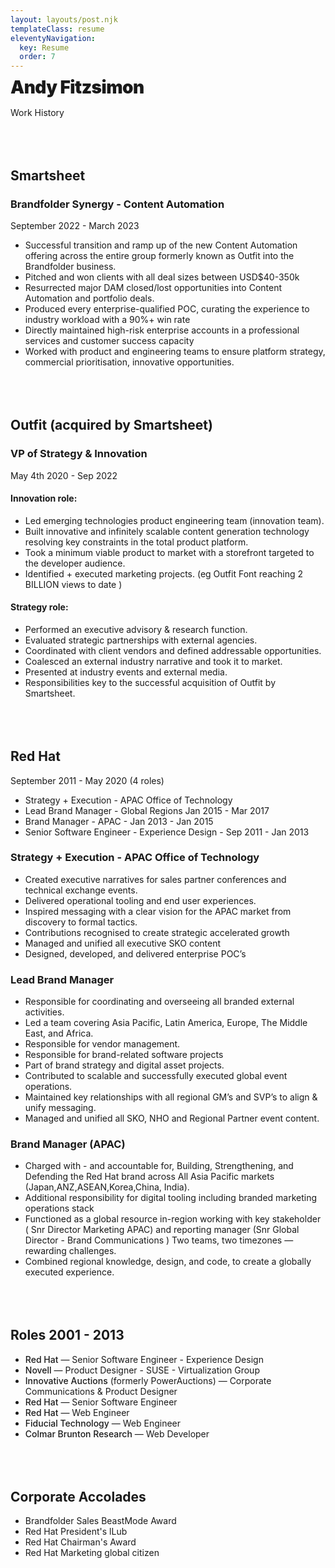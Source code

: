 ```yaml
---
layout: layouts/post.njk
templateClass: resume
eleventyNavigation:
  key: Resume
  order: 7
---
```



# Andy Fitzsimon  



Work History
<section class="printonly">
<a href="https://andyfitzsimon.com">andyfitzsimon.com</a><br>
<a href="https://linkedin.com/in/andyfitz">linkedin.com/in/andyfitz
<a href="tel:+61403686629">+61 403 686 629</a><br>
<a href="mailto:andyfitz+resume@gmail.com">andy@fitzsimon.com.au</a>
</section>

## Smartsheet 

### Brandfolder Synergy - Content Automation

September 2022 - March 2023
 
* Successful transition and ramp up of the new Content Automation offering across the entire group formerly known as Outfit into the Brandfolder business.
* Pitched and won clients with all deal sizes between  USD$40-350k 
* Resurrected major DAM closed/lost opportunities into Content Automation and portfolio deals.
* Produced every enterprise-qualified POC, curating the experience to industry workload with a 90%+ win rate
* Directly maintained high-risk enterprise accounts in a professional services and customer success capacity
* Worked with product and engineering teams to ensure platform strategy,  commercial prioritisation, innovative opportunities.

## Outfit (acquired by Smartsheet)

### VP of Strategy & Innovation  

May 4th 2020 - Sep 2022


#### Innovation role:
* Led emerging technologies product engineering team (innovation team).
* Built innovative and infinitely scalable content generation technology resolving key constraints in the total product platform.
* Took a minimum viable product to market with a storefront targeted to the developer audience.
* Identified + executed marketing projects. (eg Outfit Font reaching 2 BILLION views to date )

#### Strategy role:
* Performed an executive advisory & research function.
* Evaluated strategic partnerships with external agencies. 
* Coordinated with client vendors and defined addressable opportunities.
* Coalesced an external industry narrative and took it to market.
* Presented at industry events and external media.
* Responsibilities key to the successful acquisition of Outfit by Smartsheet.

## Red Hat

September 2011 - May 2020  (4 roles)

* Strategy + Execution - APAC Office of Technology 
* Lead Brand Manager - Global Regions  Jan 2015 - Mar 2017
* Brand Manager - APAC - Jan 2013 - Jan 2015 
* Senior Software Engineer - Experience Design - Sep 2011 - Jan 2013

### Strategy + Execution - APAC Office of Technology  
* Created executive narratives for sales partner conferences and technical exchange events. 
* Delivered operational tooling and end user experiences.
* Inspired messaging with a clear vision for the APAC market from discovery to formal tactics. 
* Contributions recognised to create strategic accelerated growth
* Managed and unified all executive SKO content
* Designed, developed, and delivered enterprise POC’s



### Lead Brand Manager

* Responsible for coordinating and overseeing all branded external activities. 
* Led a team covering Asia Pacific, Latin America, Europe, The Middle East, and Africa.
* Responsible for vendor management.
* Responsible for brand-related software projects
* Part of brand strategy and digital asset projects.
* Contributed to scalable and successfully executed global event operations. 
* Maintained key relationships with all regional GM’s and SVP’s  to align &  unify messaging.
* Managed and unified all SKO, NHO and Regional Partner event content.

### Brand Manager (APAC) 

* Charged with - and accountable for, Building, Strengthening, and Defending the Red Hat brand across All Asia Pacific markets (Japan,ANZ,ASEAN,Korea,China, India). 
* Additional responsibility for digital  tooling including branded marketing operations stack
* Functioned as a global resource in-region working with  key stakeholder ( Snr Director Marketing APAC) and reporting manager (Snr Global Director - Brand Communications ) 
      Two teams, two timezones — rewarding challenges.
* Combined regional knowledge, design, and code, to create a globally executed  experience.

## Roles 2001 - 2013

* **Red Hat** — Senior Software Engineer - Experience Design 
* **Novell**  — Product Designer - SUSE - Virtualization Group
* **Innovative Auctions** (formerly PowerAuctions) — Corporate Communications & Product Designer
* **Red Hat** — Senior Software Engineer
* **Red Hat** — Web Engineer
* **Fiducial Technology** — Web Engineer
* **Colmar Brunton Research** — Web Developer

## Corporate Accolades

* Brandfolder Sales BeastMode Award 
* Red Hat President's lLub 
* Red Hat Chairman's Award 
* Red Hat Marketing global citizen


<style>
strong{font-weight:500;}
time{display:none}
h1{line-height:.9em;font-weight:900; letter-spacing:-.02em; margin-top:0 !important; color:var(--fg-2);}
@media (prefers-color-scheme: dark) {
h2:before {
  content: "";
  display: block;
  height: 5em;
  margin: -2.5em 0 -1em;
  position: absolute;
  z-index: -1;
  top:0; width:100%;
  background-image: conic-gradient(from 90deg at 10% 50%, var(--bg-2), var(--bg-1)), conic-gradient(from 270deg at 90% 50%, var(--bg-1), var(--bg-2));

  -webkit-mask-image: radial-gradient(white 10%, transparent 70%);

  background-position: 1% 0%, 99% 0%;
  background-size: 50% 100%, 50% 100%;
  background-repeat: no-repeat;
}
}

@media (max-width:40em){
  h1{font-size: 15vw !important} }
.printonly{display:none}

@media screen {h2{margin-top:4rem; padding-top:1rem;}}
@media print {
  .printonly{display:block;}
  h1{font-size: 5em !important}
  h2{  page-break-after: auto;
  }



  h4+ul+h4+ul,ul{page-break-after:always}
  h4+ul{page-break-after:auto}
  body{font-size: .75em;line-height:1.3em;}
}
</style>